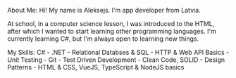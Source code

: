 About Me: 
Hi! My name is Aleksejs. I'm app developer from Latvia.

At school, in a computer science lesson, I was introduced to the HTML, after which I wanted to start learning other programming languages. I'm currently learning C#, but I'm always open to learning new things.

My Skills:
C# - .NET - Relational Databses & SQL - HTTP & Web API Basics - Unit Testing - Git - Test Driven Development - Clean Code, SOLID - Design Patterns - HTML & CSS, VueJS, TypeScript & NodeJS basics
